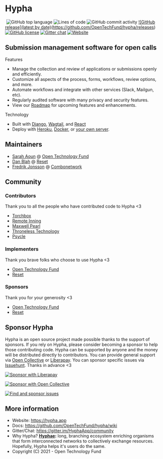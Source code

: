 # Hypha

[![<OpenTechFund>](https://circleci.com/gh/OpenTechFund/hypha.svg?style=shield)](https://circleci.com/gh/OpenTechFund/hypha)
![GitHub top language](https://img.shields.io/github/languages/top/OpenTechFund/hypha)
![Lines of code](https://img.shields.io/tokei/lines/github/OpenTechFund/hypha)
![GitHub commit activity](https://img.shields.io/github/commit-activity/m/OpenTechFund/hypha)
[![GitHub release](latest by date)](https://img.shields.io/github/v/release/OpenTechFund/hypha)(https://github.com/OpenTechFund/hypha/releases)
[![GitHub license](https://img.shields.io/github/license/OpenTechFund/hypha)](https://github.com/OpenTechFund/hypha/blob/main/LICENSE)
[![Gitter chat](https://img.shields.io/gitter/room/nwjs/nw.js.svg?style=flat-square)](https://gitter.im/HyphaApp/community)
[![Website](https://img.shields.io/badge/website-hypha.app-lightgrey)](https://hypha.app)

## Submission management software for open calls
Features
- Manage the collection and review of applications or submissions openly and efficiently.
- Customize all aspects of the process, forms, workflows, review options, and more.
- Automate workflows and integrate with other services (Slack, Mailgun, etc).
- Regularly audited software with many privacy and security features.
- View our [Roadmap](https://github.com/OpenTechFund/hypha/wiki/Roadmap) for upcoming features and enhancements.

Technology
- Built with [Django](https://www.djangoproject.com/), [Wagtail](https://wagtail.io/), and [React](https://reactjs.org/)
- Deploy with [Heroku](https://github.com/OpenTechFund/hypha/wiki/Deployment:-Heroku), [Docker](https://github.com/OpenTechFund/hypha/wiki/Deployment:-Docker), or [your own server](https://github.com/OpenTechFund/hypha/wiki/Deployment:-Standalone-App).

## Maintainers

- [Sarah Aoun](https://github.com/saoun) @ [Open Technology Fund](https://www.opentech.fund/)
- [Dan Blah](https://github.com/danblah) @ [Reset](https://www.reset.tech/)
- [Fredrik Jonsson](https://github.com/frjo) @ [Combonetwork](https://www.combonet.se/)

## Community

### Contributors
Thank you to all the people who have contributed code to Hypha <3

- [Torchbox](https://www.torchbox.com/)
- [Remote Inning](https://www.remoteinning.com/)
- [Maxwell Pearl](https://maxwellpearl.com/)
- [Throneless Technology](https://throneless.tech/)
- [Psycle](https://psycle.com/)

### Implementers
Thank you brave folks who choose to use Hypha <3

- [Open Technology Fund](https://www.opentech.fund)
- [Reset](https://www.reset.tech)

### Sponsors
Thank you for your generosity <3

- [Open Technology Fund](https://www.opentech.fund)
- [Reset](https://www.reset.tech)

## Sponsor Hypha

Hypha is an open source project made possible thanks to the support of sponsors. If you rely on Hypha, please consider becoming a sponsor to help those contributing code. Hypha can be supported by anyone and the money will be distributed directly to contributors. You can provide general support via [Open Collective](https://opencollective.com/hypha) or [Liberapay](https://liberapay.com/hypha). You can sponsor specific issues via [Issuehunt](https://issuehunt.io/r/OpenTechFund/hypha). Thanks in advance <3

[![Sponsor with Liberapay](https://liberapay.com/assets/widgets/donate.svg)](https://liberapay.com/hypha)

[![Sponsor with Open Collective](https://opencollective.com/hypha/tiers/backer.svg?avatarHeight=75&width=600)](https://opencollective.com/hypha)

[![Find and sponsor issues](https://issuehunt.io/static/embed/issuehunt-button-v1.svg)](https://issuehunt.io/r/OpenTechFund/hypha)

## More information

* Website: https://hypha.app
* Docs: https://github.com/OpenTechFund/hypha/wiki
* Gitter/Chat: https://gitter.im/HyphaApp/community
* Why Hypha? **[Hyphae](https://en.wikipedia.org/wiki/Mycorrhizal_network):** long, branching ecosystem enriching organisms that form interconnected networks to collectively exchange resources. Hopefully, Hypha helps it's users do the same.
* Copyright (C) 2021 - Open Technology Fund
